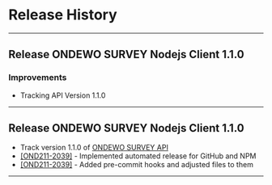 # Release History

***************** 
## Release ONDEWO SURVEY Nodejs Client 1.1.0 
 
### Improvements 
 * Tracking API Version 1.1.0 

*****************

## Release ONDEWO SURVEY Nodejs Client 1.1.0

* Track version 1.1.0 of [ONDEWO SURVEY API](https://github.com/ondewo/ondewo-survey-api/releases/1.1.0)
* [[OND211-2039]](https://ondewo.atlassian.net/browse/OND211-2039) - Implemented automated release for GitHub and NPM
* [[OND211-2039]](https://ondewo.atlassian.net/browse/OND211-2039) - Added pre-commit hooks and adjusted files to them

*****************
